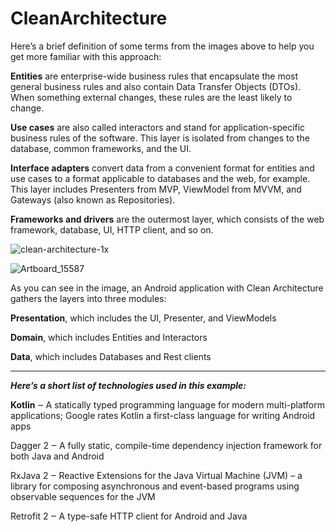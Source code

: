 # CleanArchitecture

Here’s a brief definition of some terms from the images above to help you get more familiar with this approach:

**Entities** are enterprise-wide business rules that encapsulate the most general business rules and also contain Data Transfer Objects (DTOs). When something external changes, these rules are the least likely to change.


**Use cases** are also called interactors and stand for application-specific business rules of the software. This layer is isolated from changes to the database, common frameworks, and the UI.


**Interface adapters** convert data from a convenient format for entities and use cases to a format applicable to databases and the web, for example. This layer includes Presenters from MVP, ViewModel from MVVM, and Gateways (also known as Repositories).


**Frameworks and drivers** are the outermost layer, which consists of the web framework, database, UI, HTTP client, and so on.




![clean-architecture-1x](https://user-images.githubusercontent.com/26750131/75090089-b6395780-5574-11ea-931a-c7e025cf99ca.png)

![Artboard_15587](https://user-images.githubusercontent.com/26750131/75090112-f993c600-5574-11ea-96f7-f8e4367d513f.png)


As you can see in the image, an Android application with Clean Architecture gathers the layers into three modules:

**Presentation**, which includes the UI, Presenter, and ViewModels

**Domain**, which includes Entities and Interactors

**Data**, which includes Databases and Rest clients

----

***Here’s a short list of technologies used in this example:***

**Kotlin** ‒ A statically typed programming language for modern multi-platform applications; Google rates Kotlin a first-class language for writing Android apps

Dagger 2 ‒ A fully static, compile-time dependency injection framework for both Java and Android

RxJava 2 ‒ Reactive Extensions for the Java Virtual Machine (JVM) – a library for composing asynchronous and event-based 
programs using observable sequences for the JVM

Retrofit 2 ‒ A type-safe HTTP client for Android and Java
